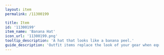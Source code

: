 ```yaml
---
layout: item
permalink: /11300199

title: Item
id: '11300199'
item_name: 'Banana Hat'
icon_url: '11300199.png'
tooltip_description: 'A hat that looks like a banana peel.'
guide_description: 'Outfit items replace the look of your gear when equipped.'
---
```


